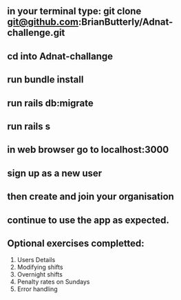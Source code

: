 ## in your terminal type: git clone git@github.com:BrianButterly/Adnat-challenge.git
## cd into Adnat-challange
## run bundle  install
## run rails db:migrate
## run rails s
## in web browser go to localhost:3000
## sign up as a new user
## then create and join your organisation
## continue to use the app as expected.

## Optional exercises completted:
1. Users Details
2. Modifying shifts
3. Overnight shifts
4. Penalty rates on Sundays
5. Error handling
